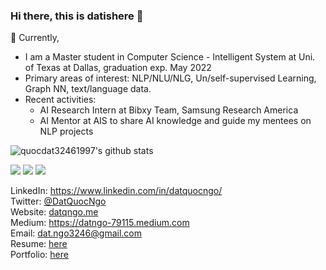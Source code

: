 ### Hi there, this is datishere 👋

🔭 Currently,
 - I am a Master student in Computer Science - Intelligent System at Uni. of Texas at Dallas, graduation exp. May 2022
 - Primary areas of interest: NLP/NLU/NLG, Un/self-supervised Learning, Graph NN, text/language data.
 - Recent activities:
   - AI Research Intern at Bibxy Team, Samsung Research America
   - AI Mentor at AIS to share AI knowledge and guide my mentees on NLP projects
 
![quocdat32461997's github stats](https://github-readme-stats.vercel.app/api?username=quocdat32461997&show_icons=true&theme=radical&count_private=true)

![](https://img.shields.io/badge/-Python-informational?logo=Python&color=9F9393)
![](https://img.shields.io/badge/-TensorFlow-informational?logo=TensorFlow&color=F2EFEF)
![](https://img.shields.io/badge/-AWS-informational?logo=AWS&color=FFCCCC)

LinkedIn: https://www.linkedin.com/in/datquocngo/ \
Twitter: [@DatQuocNgo](https://twitter.com/DatQuocNgo) \
Website: [datqngo.me](datqngo.me) \
Medium: https://datngo-79115.medium.com \
Email: [dat.ngo3246@gmail.com](mailto:dat.ngo3246@gmail.com) \
Resume: [here](https://docs.google.com/document/d/1YCcqCXW5z3EjiIBQg1x4XaIw8mvjkniP/edit?usp=sharing&ouid=116313092587135272011&rtpof=true&sd=true) \
Portfolio: [here](https://kind-ginger-256.notion.site/machine-learning-portfolio-448355abb41b4b728989b5249f1dffa5)
